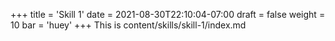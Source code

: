 +++
title = 'Skill 1'
date = 2021-08-30T22:10:04-07:00
draft = false
weight = 10
bar = 'huey'
+++
This is content/skills/skill-1/index.md
